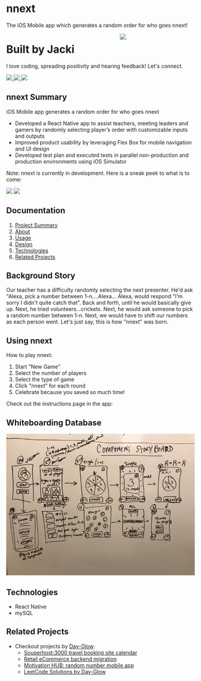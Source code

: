 # nnext
The iOS Mobile app which generates a random order for who goes nnext!

<a href="https://www.github.com/day-glow" target="_blank">
  <img align='right' src="https://media.giphy.com/media/bcKmIWkUMCjVm/giphy.gif" width='200"'/>
</a>

# Built by Jacki
I love coding, spreading positivity and hearing feedback! Let's connect.

<!-- LinkedIn -->
<a href="https://www.linkedin.com/in/jacki-yanamura/" target="_blank">
  <img src="https://img.shields.io/badge/-Jacki%20Yanamura-blue?style=for-the-badge&logo=Linkedin&logoColor=white"/>
</a>
<!-- Github -->
<a href="https://www.github.com/day-glow">
  <img src="https://img.shields.io/badge/DayGlow-black?style=for-the-badge&logo=github&logoColor=white"/>
</a>
<!-- Email -->
<a href="mailto:jacki.yanamura@gmail.com">
  <img src="https://img.shields.io/badge/EMAIL-jacki.yanamura%40gmail.com-1152ba?style=for-the-badge"/>
</a>

## nnext Summary
iOS Mobile app generates a random order for who goes nnext
* Developed a React Native app to assist teachers, meeting leaders and gamers by randomly selecting player’s order with customizable inputs and outputs
* Improved product usability by leveraging Flex Box for mobile navigation and UI design
* Developed test plan and executed tests in parallel non-production and production environments using  iOS Simulator

Note: nnext is currently in development. Here is a sneak peek to what is to come:

![](./img/mHUB_1.png)
![](./img/mHUB_2.png)

## Documentation
1. [Project Summary](#nnext-Summary)
1. [About](#Background-Story)
1. [Usage](#Using-nnext)
1. [Design](#Whiteboarding-Database)
1. [Technologies](#Technologies)
1. [Related Projects](#Related-Projects)

## Background Story
Our teacher has a difficulty randomly selecting the next presenter. He'd ask "Alexa, pick a number between 1-n....Alexa...
Alexa, would respond "I'm sorry I didn't quite catch that".
Back and forth, until he would basically give up.
Next, he tried volunteers...crickets.
Next, he would ask someone to pick a random number between 1-n. Next, we would have to shift our numbers as each person went.
Let's just say, this is how "nnext" was born.

## Using nnext
How to play nnext:
1. Start "New Game"
2. Select the number of players
3. Select the type of game
4. Click "nnext" for each round
5. Celebrate because you saved so much time!

Check out the instructions page in the app:


## Whiteboarding Database
![](./nnext_whiteboarding.jpg)

## Technologies
* React Native
* mySQL

## Related Projects
* Checkout projects by [Day-Glow](https://github.com/day-glow):
  - [Souperhost:3000 travel booking site calendar](https://github.com/souperhost-3000/service-day-glow)
  - [Retail eCommerce backend migration](https://github.com/The-10-000-RPS-Club/service-jacki)
  - [Motivation HUB: random number mobile app](https://github.com/day-glow/MVP)
  - [LeetCode Solutions by Day-Glow](https://github.com/day-glow/Leet-Code)
